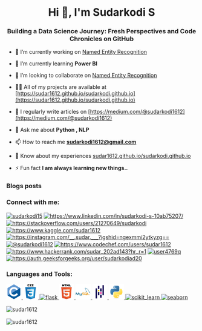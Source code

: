 <h1 align="center">Hi 👋, I'm Sudarkodi S</h1>
<h3 align="center">Building a Data Science Journey: Fresh Perspectives and Code Chronicles on GitHub</h3>

- 🔭 I’m currently working on [Named Entity Recognition](https://github.com/Sudar1612/NAMED-ENTITY-RECOGNITION)

- 🌱 I’m currently learning **Power BI**

- 👯 I’m looking to collaborate on [Named Entity Recognition](https://github.com/Sudar1612/NAMED-ENTITY-RECOGNITION)

- 👨‍💻 All of my projects are available at [https://sudar1612.github.io/sudarkodi.github.io](https://sudar1612.github.io/sudarkodi.github.io)

- 📝 I regularly write articles on [https://medium.com/@sudarkodi1612](https://medium.com/@sudarkodi1612)

- 💬 Ask me about **Python , NLP**

- 📫 How to reach me **sudarkodi1612@gmail.com**

- 📄 Know about my experiences [sudar1612.github.io/sudarkodi.github.io](sudar1612.github.io/sudarkodi.github.io)

- ⚡ Fun fact **I am always learning new things..**

### Blogs posts
<!-- BLOG-POST-LIST:START -->
<!-- BLOG-POST-LIST:END -->

<h3 align="left">Connect with me:</h3>
<p align="left">
<a href="https://twitter.com/sudarkodi15" target="blank"><img align="center" src="https://raw.githubusercontent.com/rahuldkjain/github-profile-readme-generator/master/src/images/icons/Social/twitter.svg" alt="sudarkodi15" height="30" width="40" /></a>
<a href="https://linkedin.com/in/https://www.linkedin.com/in/sudarkodi-s-10ab75207/" target="blank"><img align="center" src="https://raw.githubusercontent.com/rahuldkjain/github-profile-readme-generator/master/src/images/icons/Social/linked-in-alt.svg" alt="https://www.linkedin.com/in/sudarkodi-s-10ab75207/" height="30" width="40" /></a>
<a href="https://stackoverflow.com/users/https://stackoverflow.com/users/21270649/sudarkodi" target="blank"><img align="center" src="https://raw.githubusercontent.com/rahuldkjain/github-profile-readme-generator/master/src/images/icons/Social/stack-overflow.svg" alt="https://stackoverflow.com/users/21270649/sudarkodi" height="30" width="40" /></a>
<a href="https://kaggle.com/https://www.kaggle.com/sudar1612" target="blank"><img align="center" src="https://raw.githubusercontent.com/rahuldkjain/github-profile-readme-generator/master/src/images/icons/Social/kaggle.svg" alt="https://www.kaggle.com/sudar1612" height="30" width="40" /></a>
<a href="https://instagram.com/https://instagram.com/__.sudar.___?igshid=ngexmmi2ytkyzg==" target="blank"><img align="center" src="https://raw.githubusercontent.com/rahuldkjain/github-profile-readme-generator/master/src/images/icons/Social/instagram.svg" alt="https://instagram.com/__.sudar.___?igshid=ngexmmi2ytkyzg==" height="30" width="40" /></a>
<a href="https://medium.com/@sudarkodi1612" target="blank"><img align="center" src="https://raw.githubusercontent.com/rahuldkjain/github-profile-readme-generator/master/src/images/icons/Social/medium.svg" alt="@sudarkodi1612" height="30" width="40" /></a>
<a href="https://www.codechef.com/users/https://www.codechef.com/users/sudar1612" target="blank"><img align="center" src="https://cdn.jsdelivr.net/npm/simple-icons@3.1.0/icons/codechef.svg" alt="https://www.codechef.com/users/sudar1612" height="30" width="40" /></a>
<a href="https://www.hackerrank.com/https://www.hackerrank.com/sudar_202ad143?hr_r=1" target="blank"><img align="center" src="https://raw.githubusercontent.com/rahuldkjain/github-profile-readme-generator/master/src/images/icons/Social/hackerrank.svg" alt="https://www.hackerrank.com/sudar_202ad143?hr_r=1" height="30" width="40" /></a>
<a href="https://www.leetcode.com/user4769q" target="blank"><img align="center" src="https://raw.githubusercontent.com/rahuldkjain/github-profile-readme-generator/master/src/images/icons/Social/leet-code.svg" alt="user4769q" height="30" width="40" /></a>
<a href="https://auth.geeksforgeeks.org/user/https://auth.geeksforgeeks.org/user/sudarkodiad20" target="blank"><img align="center" src="https://raw.githubusercontent.com/rahuldkjain/github-profile-readme-generator/master/src/images/icons/Social/geeks-for-geeks.svg" alt="https://auth.geeksforgeeks.org/user/sudarkodiad20" height="30" width="40" /></a>
</p>

<h3 align="left">Languages and Tools:</h3>
<p align="left"> <a href="https://www.cprogramming.com/" target="_blank" rel="noreferrer"> <img src="https://raw.githubusercontent.com/devicons/devicon/master/icons/c/c-original.svg" alt="c" width="40" height="40"/> </a> <a href="https://www.w3schools.com/css/" target="_blank" rel="noreferrer"> <img src="https://raw.githubusercontent.com/devicons/devicon/master/icons/css3/css3-original-wordmark.svg" alt="css3" width="40" height="40"/> </a> <a href="https://flask.palletsprojects.com/" target="_blank" rel="noreferrer"> <img src="https://www.vectorlogo.zone/logos/pocoo_flask/pocoo_flask-icon.svg" alt="flask" width="40" height="40"/> </a> <a href="https://www.w3.org/html/" target="_blank" rel="noreferrer"> <img src="https://raw.githubusercontent.com/devicons/devicon/master/icons/html5/html5-original-wordmark.svg" alt="html5" width="40" height="40"/> </a> <a href="https://www.mysql.com/" target="_blank" rel="noreferrer"> <img src="https://raw.githubusercontent.com/devicons/devicon/master/icons/mysql/mysql-original-wordmark.svg" alt="mysql" width="40" height="40"/> </a> <a href="https://pandas.pydata.org/" target="_blank" rel="noreferrer"> <img src="https://raw.githubusercontent.com/devicons/devicon/2ae2a900d2f041da66e950e4d48052658d850630/icons/pandas/pandas-original.svg" alt="pandas" width="40" height="40"/> </a> <a href="https://www.python.org" target="_blank" rel="noreferrer"> <img src="https://raw.githubusercontent.com/devicons/devicon/master/icons/python/python-original.svg" alt="python" width="40" height="40"/> </a> <a href="https://scikit-learn.org/" target="_blank" rel="noreferrer"> <img src="https://upload.wikimedia.org/wikipedia/commons/0/05/Scikit_learn_logo_small.svg" alt="scikit_learn" width="40" height="40"/> </a> <a href="https://seaborn.pydata.org/" target="_blank" rel="noreferrer"> <img src="https://seaborn.pydata.org/_images/logo-mark-lightbg.svg" alt="seaborn" width="40" height="40"/> </a> </p>

<p><img align="center" src="https://github-readme-stats.vercel.app/api/top-langs?username=sudar1612&show_icons=true&locale=en&layout=compact" alt="sudar1612" /></p>

<p><img align="center" src="https://github-readme-streak-stats.herokuapp.com/?user=sudar1612&" alt="sudar1612" /></p>
